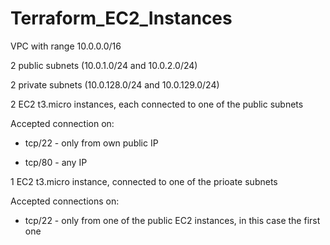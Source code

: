 # Terraform_EC2_Instances

VPC with range 10.0.0.0/16

2 public subnets (10.0.1.0/24 and 10.0.2.0/24)

2 private subnets (10.0.128.0/24 and 10.0.129.0/24)

2 EC2 t3.micro instances, each connected to one of the public subnets

Accepted connection on: 

  - tcp/22 - only from own public IP
  
  - tcp/80 - any IP
  
1 EC2 t3.micro instance, connected to one of the prioate subnets

Accepted connections on:

  - tcp/22 - only from one of the public EC2 instances, in this case the first one
